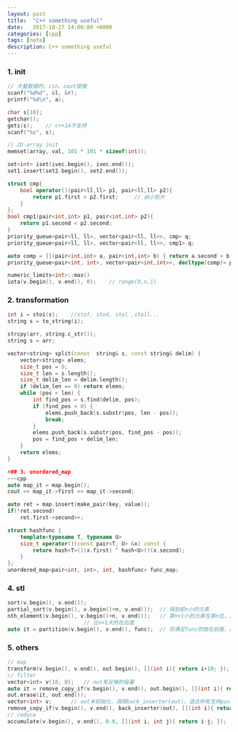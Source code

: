 ```yaml
---
layout: post
title:  "C++ something useful"
date:   2017-10-27 14:00:00 +0800
categories: [cpp]
tags: [note]
description: C++ something useful
---
```


### 1. init

~~~cpp
// 大量数据时，cin、cout很慢
scanf("%d%d", &l, &r);
printf("%d\n", a);

char s[10];
getchar();
gets(s);	// c++14不支持
scanf("%s", s);

// 2D-array init
memset(array, val, 101 * 101 * sizeof(int));

set<int> iset(ivec.begin(), ivec.end());
set1.insert(set2.begin(), set2.end());

struct cmp{
    bool operator()(pair<ll,ll> p1, pair<ll,ll> p2){
        return p1.first < p2.first;		// 由小到大
    }
};
bool cmp1(pair<int,int> p1, pair<int,int> p2){
    return p1.second < p2.second;
}
priority_queue<pair<ll, ll>, vector<pair<ll, ll>>, cmp> q;
priority_queue<pair<ll, ll>, vector<pair<ll, ll>>, cmp1> q;

auto comp = [](pair<int,int> a, pair<int,int> b) { return a.second > b.second; };
priority_queue<pair<int, int>, vector<pair<int,int>>, decltype(comp)> p(comp);

numeric_limits<int>::max()
iota(v.begin(), v.end(), 0);	// range(0,n,1)
~~~

### 2. transformation

~~~cpp
int i = stoi(s);	//stof, stod, stol ,stoll...
string s = to_string(i);

strcpy(arr, string.c_str());
string s = arr;

vector<string> split(const  string& s, const string& delim) {
    vector<string> elems;
    size_t pos = 0;
    size_t len = s.length();
    size_t delim_len = delim.length();
    if (delim_len == 0) return elems;
    while (pos < len) {
        int find_pos = s.find(delim, pos);
        if (find_pos < 0) {
            elems.push_back(s.substr(pos, len - pos));
            break;
        }
        elems.push_back(s.substr(pos, find_pos - pos));
        pos = find_pos + delim_len;
    }
    return elems;
}

### 3. unordered_map
~~~cpp
auto map_it = map.begin();
cout << map_it->first << map_it->second;

auto ret = map.insert(make_pair(key, value));
if(!ret.second)
	ret.first->second++;

struct hashfunc {
	template<typename T, typename U>
	size_t operator()(const pair<T, U> &x) const {
		return hash<T>()(x.first) ^ hash<U>()(x.second);
	}
};
unordered_map<pair<int, int>, int, hashfunc> func_map;
~~~

### 4. stl
~~~cpp
sort(v.begin(), v.end());
partial_sort(v.begin(), v.begin()+n, v.end());	// 得到前n小的元素
nth_element(v.begin(), v.begin()+n, v.end());	// 第n+1小的元素在第n位，比n+1小的在前面，
						// 比n+1大的在后面
auto it = partition(v.begin(), v.end(), func);	// 将满足func的放在前面，内部无序
~~~

### 5. others
~~~cpp
// map
transform(v.begin(), v.end(), out.begin(), [](int i){ return i+10; });
// filter
vector<int> v(10, 0);	// out有足够的容量
auto it = remove_copy_if(v.begin(), v.end(), out.begin(), [](int i){ return i>3&&i<8; });
out.erase(it, out.end());
vector<int> v;		// out未初始化，调用back_inserter(out)，适合所有支持push_back的容器
remove_copy_if(v.begin(), v.end(), back_inserter(out), [](int i){ return i>3&&i<8; });
// reduce
accumulate(v.begin(), v.end(), 0.0, [](int i, int j){ return i-j; });
~~~

